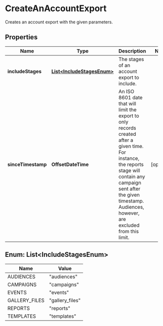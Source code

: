 

# CreateAnAccountExport

Creates an account export with the given parameters.

## Properties

| Name | Type | Description | Notes |
|------------ | ------------- | ------------- | -------------|
|**includeStages** | [**List&lt;IncludeStagesEnum&gt;**](#List&lt;IncludeStagesEnum&gt;) | The stages of an account export to include. |  |
|**sinceTimestamp** | **OffsetDateTime** | An ISO 8601 date that will limit the export to only records created after a given time. For instance, the reports stage will contain any campaign sent after the given timestamp. Audiences, however, are excluded from this limit. |  [optional] |



## Enum: List&lt;IncludeStagesEnum&gt;

| Name | Value |
|---- | -----|
| AUDIENCES | &quot;audiences&quot; |
| CAMPAIGNS | &quot;campaigns&quot; |
| EVENTS | &quot;events&quot; |
| GALLERY_FILES | &quot;gallery_files&quot; |
| REPORTS | &quot;reports&quot; |
| TEMPLATES | &quot;templates&quot; |



